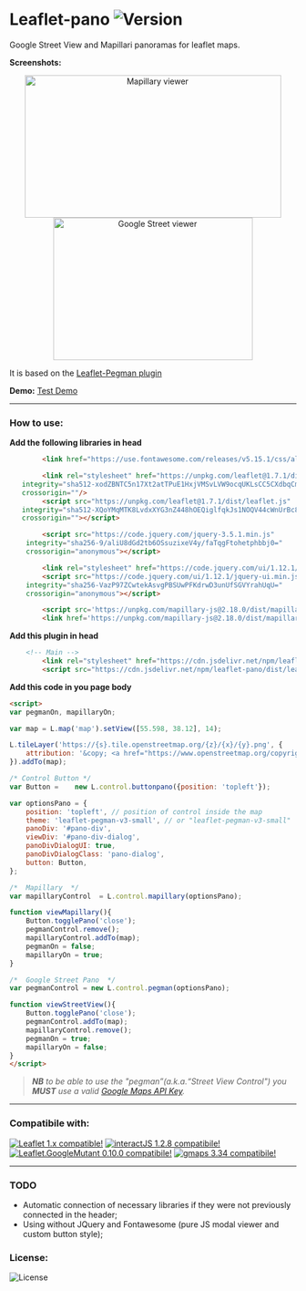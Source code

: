 # Leaflet-pano ![Version](https://img.shields.io/github/package-json/v/velocat/leaflet-pano "Version")
Google Street View and Mapillari panoramas for leaflet maps.

**Screenshots:**
<p style="text-align: center;">
    <a href="#"><img src="https://github.com/velocat/leaflet-pano/blob/master/images/mappi.png" alt="Mapillary viewer" width="450px" height="250px" /></a>
    <a href="#"><img src="https://github.com/velocat/leaflet-pano/blob/master/images/google-street.png" alt="Google Street viewer" width="350px" height="250px" /></a>
</p>


It is based on the [Leaflet-Pegman plugin](https://github.com/Raruto/leaflet-pegman/)

**Demo:** [Test Demo](https://velocat.github.io/leaflet-pano/ "Test Demo")

---

### How to use:

**Add the following libraries in head**
```html
		<link href="https://use.fontawesome.com/releases/v5.15.1/css/all.css" rel="stylesheet">

		<link rel="stylesheet" href="https://unpkg.com/leaflet@1.7.1/dist/leaflet.css"
   integrity="sha512-xodZBNTC5n17Xt2atTPuE1HxjVMSvLVW9ocqUKLsCC5CXdbqCmblAshOMAS6/keqq/sMZMZ19scR4PsZChSR7A=="
   crossorigin=""/>
		<script src="https://unpkg.com/leaflet@1.7.1/dist/leaflet.js"
   integrity="sha512-XQoYMqMTK8LvdxXYG3nZ448hOEQiglfqkJs1NOQV44cWnUrBc8PkAOcXy20w0vlaXaVUearIOBhiXZ5V3ynxwA=="
   crossorigin=""></script>

   		<script src="https://code.jquery.com/jquery-3.5.1.min.js"
  	integrity="sha256-9/aliU8dGd2tb6OSsuzixeV4y/faTqgFtohetphbbj0="
  	crossorigin="anonymous"></script>

		<link rel="stylesheet" href="https://code.jquery.com/ui/1.12.1/themes/hot-sneaks/jquery-ui.css" />
		<script src="https://code.jquery.com/ui/1.12.1/jquery-ui.min.js" 
	integrity="sha256-VazP97ZCwtekAsvgPBSUwPFKdrwD3unUfSGVYrahUqU=" 
	crossorigin="anonymous"></script>

		<script src='https://unpkg.com/mapillary-js@2.18.0/dist/mapillary.min.js'></script>
		<link href='https://unpkg.com/mapillary-js@2.18.0/dist/mapillary.min.css' rel='stylesheet' />	
```
**Add this plugin in head**
```html
	<!-- Main -->
		<link rel="stylesheet" href="https://cdn.jsdelivr.net/npm/leaflet-pano/dist/leaflet-pano.css"/>
		<script src="https://cdn.jsdelivr.net/npm/leaflet-pano/dist/leaflet-pano.min.js"></script>
```
**Add this code in you page body**
```html
<script>
var pegmanOn, mapillaryOn; 

var map = L.map('map').setView([55.598, 38.12], 14);

L.tileLayer('https://{s}.tile.openstreetmap.org/{z}/{x}/{y}.png', {
	attribution: '&copy; <a href="https://www.openstreetmap.org/copyright">OpenStreetMap</a> contributors'
}).addTo(map);

/* Control Button */
var Button =	new L.control.buttonpano({position: 'topleft'});

var optionsPano = {
	position: 'topleft', // position of control inside the map
	theme: 'leaflet-pegman-v3-small', // or "leaflet-pegman-v3-small"
	panoDiv: '#pano-div',
	viewDiv: '#pano-div-dialog',
	panoDivDialogUI: true,
	panoDivDialogClass: 'pano-dialog',
	button: Button,
};

/*  Mapillary  */
var mapillaryControl  = L.control.mapillary(optionsPano);

function viewMapillary(){
	Button.togglePano('close');
	pegmanControl.remove();
	mapillaryControl.addTo(map);
	pegmanOn = false;
	mapillaryOn = true;
} 

/*  Google Street Pano  */
var pegmanControl = new L.control.pegman(optionsPano);

function viewStreetView(){
	Button.togglePano('close');
	pegmanControl.addTo(map);
	mapillaryControl.remove();				
	pegmanOn = true;
	mapillaryOn = false; 
}
</script>
```

> _**NB** to be able to use the "pegman”(a.k.a.“Street View Control") you **MUST** use a valid [Google Maps API Key](https://developers.google.com/maps/documentation/javascript/get-api-key)._

---

### Compatibile with:

[![Leaflet 1.x compatible!](https://img.shields.io/badge/Leaflet-1.7.1-green)](http://leafletjs.com/reference.html)
[![interactJS 1.2.8 compatibile!](https://img.shields.io/badge/interactJS-1.2.8-green)](https://interactjs.io/)
[![Leaflet.GoogleMutant 0.10.0 compatibile!](https://img.shields.io/badge/Leaflet.GoogleMutant-0.10.0-green)](https://gitlab.com/IvanSanchez/Leaflet.GridLayer.GoogleMutant)
[![gmaps 3.34 compatibile!](https://img.shields.io/badge/gmaps-3.34-green)](https://interactjs.io/)

---

### TODO
 - Automatic connection of necessary libraries if they were not previously connected in the header;
 - Using without JQuery and Fontawesome (pure JS modal viewer and custom button style);

### License:
![License](https://img.shields.io/github/license/velocat/leaflet-pano "License")
